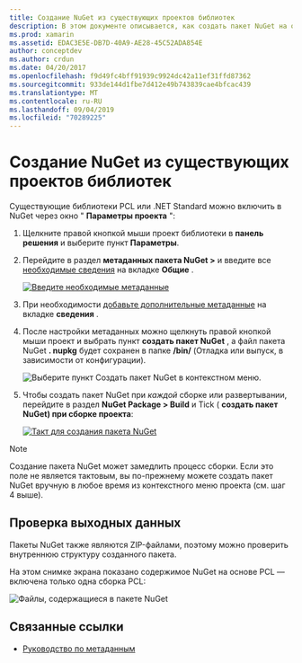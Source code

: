```yaml
---
title: Создание NuGet из существующих проектов библиотек
description: В этом документе описывается, как создать пакет NuGet на основе существующего проекта библиотеки, что позволяет совместно использовать код с другими разработчиками.
ms.prod: xamarin
ms.assetid: EDAC3E5E-DB7D-40A9-AE28-45C52ADA854E
author: conceptdev
ms.author: crdun
ms.date: 04/20/2017
ms.openlocfilehash: f9d49fc4bff91939c9924dc42a11ef31ffd87362
ms.sourcegitcommit: 933de144d1fbe7d412e49b743839cae4bfcac439
ms.translationtype: MT
ms.contentlocale: ru-RU
ms.lasthandoff: 09/04/2019
ms.locfileid: "70289225"
---
```

# <a name="creating-a-nuget-from-existing-library-projects"></a>Создание NuGet из существующих проектов библиотек

Существующие библиотеки PCL или .NET Standard можно включить в NuGet через окно " **Параметры проекта** ":

1. Щелкните правой кнопкой мыши проект библиотеки в **панель решения** и выберите пункт **Параметры**.

2. Перейдите в раздел **метаданных пакета NuGet >** и введите все [необходимые сведения](~/cross-platform/app-fundamentals/nuget-multiplatform-libraries/metadata.md) на вкладке **Общие** .

   [![](existing-library-images/existing-metadata-sml.png "Введите необходимые метаданные")](existing-library-images/existing-metadata.png#lightbox)

3. При необходимости [добавьте дополнительные метаданные](~/cross-platform/app-fundamentals/nuget-multiplatform-libraries/metadata.md) на вкладке **сведения** .

4. После настройки метаданных можно щелкнуть правой кнопкой мыши проект и выбрать пункт **создать пакет NuGet** , а файл пакета NuGet **. nupkg** будет сохранен в папке **/bin/** (Отладка или выпуск, в зависимости от конфигурации).

   ![](existing-library-images/create-nuget-package.png "Выберите пункт Создать пакет NuGet в контекстном меню.")

5. Чтобы создать пакет NuGet при _каждой_ сборке или развертывании, перейдите в раздел **NuGet Package > Build** и Tick ( **создать пакет NuGet) при сборке проекта**:

    [![](existing-library-images/existing-tickbox-sml.png "Такт для создания пакета NuGet")](existing-library-images/existing-tickbox.png#lightbox)

> [!NOTE]
> Создание пакета NuGet может замедлить процесс сборки. Если это поле не является тактовым, вы по-прежнему можете создать пакет NuGet вручную в любое время из контекстного меню проекта (см. шаг 4 выше).

## <a name="verifying-the-output"></a>Проверка выходных данных

Пакеты NuGet также являются ZIP-файлами, поэтому можно проверить внутреннюю структуру созданного пакета.

На этом снимке экрана показано содержимое NuGet на основе PCL — включена только одна сборка PCL:

![](existing-library-images/nuget-output.png "Файлы, содержащиеся в пакете NuGet")


## <a name="related-links"></a>Связанные ссылки

- [Руководство по метаданным](~/cross-platform/app-fundamentals/nuget-multiplatform-libraries/metadata.md)
